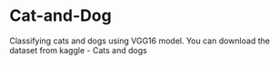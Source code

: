# Cat-and-Dog
Classifying cats and dogs using VGG16 model.
You can download the dataset from kaggle - Cats and dogs
